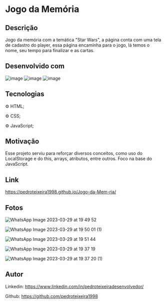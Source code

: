 # Jogo da Memória

## Descrição

Jogo da memória com a temática "Star Wars", a página conta com uma tela de cadastro do player, essa página encaminha para o jogo, lá temos o nome, seu tempo para finalizar e as cartas.

## Desenvolvido com

![image](https://user-images.githubusercontent.com/124098830/228688209-dddcd457-c70b-4673-9a37-094e14a0b09e.png)
![image](https://user-images.githubusercontent.com/124098830/228688219-325fcbc4-a36f-41e5-a60e-dafe0045e6e4.png)
![image](https://user-images.githubusercontent.com/124098830/228688228-296088c5-7637-4f55-acd4-dfd2606ce9f5.png)


## Tecnologias 

⚙️ HTML;

⚙️ CSS;

⚙️ JavaScript;

## Motivação 

Esse projeto serviu para reforçar diversos conceitos, como uso do LocalStorage e do this, arrays, atributos, entre outros. Foco na base do JavaScript.

## Link

https://pedroteixeira1998.github.io/Jogo-da-Mem-ria/

## Fotos

![WhatsApp Image 2023-03-29 at 19 49 52](https://user-images.githubusercontent.com/124098830/228687366-3b556550-e8cc-4fe3-834d-cc30c7c3820e.jpeg)

![WhatsApp Image 2023-03-29 at 19 50 01 (1)](https://user-images.githubusercontent.com/124098830/228687371-7124aee6-a624-4f6b-ba12-a68f0031b3ef.jpeg)

![WhatsApp Image 2023-03-29 at 19 51 44](https://user-images.githubusercontent.com/124098830/228687324-e99f162a-81ab-4a24-8f80-2f2ad634c785.jpeg)

![WhatsApp Image 2023-03-29 at 19 37 19](https://user-images.githubusercontent.com/124098830/228687312-b8eafc2a-ab14-493f-af14-cee2717cb13d.jpeg)

![WhatsApp Image 2023-03-29 at 19 37 20 (1)](https://user-images.githubusercontent.com/124098830/228687271-49ac7ece-9735-4b5b-a2ed-44ca521340b8.jpeg)

## Autor

Linkedin: https://www.linkedin.com/in/pedroteixeiradesenvolvedor/

Github: https://github.com/pedroteixeira1998




